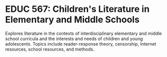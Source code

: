 # EDUC 567: Children's Literature in Elementary and Middle Schools

Explores literature in the contexts of interdisciplinary elementary and middle school curricula and the interests and needs of children and young adolescents. Topics include reader-response theory, censorship, Internet resources, school resources, and methods.